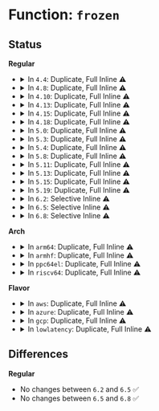 # Function: <code>frozen</code>

## Status
<b>Regular</b>
<ul>
<li>
<details>
<summary>In <code>4.4</code>: Duplicate, Full Inline ⚠️</summary>

**Collision:** Static Duplication

**Inline:** Full

**Transformation:** False

**Instances:**

```
In kernel/power/process.c (0)
Location: include/linux/freezer.h:24
Inline: True
```
```
In kernel/freezer.c (ffffffff810e9d3d)
Location: include/linux/freezer.h:24
Inline: True
Inline callers:
  - kernel/freezer.c:freeze_task
```
```
In kernel/cgroup_freezer.c (0)
Location: include/linux/freezer.h:24
Inline: True
```
</details>
</li>
<li>
<details>
<summary>In <code>4.8</code>: Duplicate, Full Inline ⚠️</summary>

**Collision:** Static Duplication

**Inline:** Full

**Transformation:** False

**Instances:**

```
In kernel/power/process.c (0)
Location: include/linux/freezer.h:24
Inline: True
```
```
In kernel/freezer.c (ffffffff810f0a8f)
Location: include/linux/freezer.h:24
Inline: True
Inline callers:
  - kernel/freezer.c:freeze_task
```
```
In kernel/cgroup_freezer.c (0)
Location: include/linux/freezer.h:24
Inline: True
```
</details>
</li>
<li>
<details>
<summary>In <code>4.10</code>: Duplicate, Full Inline ⚠️</summary>

**Collision:** Static Duplication

**Inline:** Full

**Transformation:** False

**Instances:**

```
In kernel/power/process.c (0)
Location: include/linux/freezer.h:24
Inline: True
```
```
In kernel/freezer.c (ffffffff810f7bef)
Location: include/linux/freezer.h:24
Inline: True
Inline callers:
  - kernel/freezer.c:freeze_task
```
```
In kernel/cgroup_freezer.c (0)
Location: include/linux/freezer.h:24
Inline: True
```
</details>
</li>
<li>
<details>
<summary>In <code>4.13</code>: Duplicate, Full Inline ⚠️</summary>

**Collision:** Static Duplication

**Inline:** Full

**Transformation:** False

**Instances:**

```
In kernel/power/process.c (0)
Location: include/linux/freezer.h:24
Inline: True
```
```
In kernel/freezer.c (ffffffff810f9abf)
Location: include/linux/freezer.h:24
Inline: True
Inline callers:
  - kernel/freezer.c:freeze_task
```
```
In kernel/cgroup/freezer.c (0)
Location: include/linux/freezer.h:24
Inline: True
```
</details>
</li>
<li>
<details>
<summary>In <code>4.15</code>: Duplicate, Full Inline ⚠️</summary>

**Collision:** Static Duplication

**Inline:** Full

**Transformation:** False

**Instances:**

```
In kernel/power/process.c (0)
Location: include/linux/freezer.h:25
Inline: True
```
```
In kernel/freezer.c (ffffffff81104582)
Location: include/linux/freezer.h:25
Inline: True
Inline callers:
  - kernel/freezer.c:freeze_task
```
```
In kernel/cgroup/freezer.c (0)
Location: include/linux/freezer.h:25
Inline: True
```
</details>
</li>
<li>
<details>
<summary>In <code>4.18</code>: Duplicate, Full Inline ⚠️</summary>

**Collision:** Static Duplication

**Inline:** Full

**Transformation:** False

**Instances:**

```
In kernel/power/process.c (ffffffff810e8c92)
Location: include/linux/freezer.h:25
Inline: True
Inline callers:
  - kernel/power/process.c:try_to_freeze_tasks
```
```
In kernel/freezer.c (ffffffff8110f41e)
Location: include/linux/freezer.h:25
Inline: True
Inline callers:
  - kernel/freezer.c:__thaw_task
  - kernel/freezer.c:freeze_task
```
```
In kernel/cgroup/freezer.c (ffffffff81146668)
Location: include/linux/freezer.h:25
Inline: True
Inline callers:
  - kernel/cgroup/freezer.c:update_if_frozen
```
</details>
</li>
<li>
<details>
<summary>In <code>5.0</code>: Duplicate, Full Inline ⚠️</summary>

**Collision:** Static Duplication

**Inline:** Full

**Transformation:** False

**Instances:**

```
In kernel/power/process.c (ffffffff810f428d)
Location: include/linux/freezer.h:25
Inline: True
Inline callers:
  - kernel/power/process.c:try_to_freeze_tasks
```
```
In kernel/freezer.c (ffffffff8111aa5e)
Location: include/linux/freezer.h:25
Inline: True
Inline callers:
  - kernel/freezer.c:__thaw_task
  - kernel/freezer.c:freeze_task
```
```
In kernel/cgroup/freezer.c (ffffffff81152208)
Location: include/linux/freezer.h:25
Inline: True
Inline callers:
  - kernel/cgroup/freezer.c:update_if_frozen
```
</details>
</li>
<li>
<details>
<summary>In <code>5.3</code>: Duplicate, Full Inline ⚠️</summary>

**Collision:** Static Duplication

**Inline:** Full

**Transformation:** False

**Instances:**

```
In kernel/power/process.c (ffffffff810fc7c4)
Location: include/linux/freezer.h:25
Inline: True
Inline callers:
  - kernel/power/process.c:try_to_freeze_tasks
```
```
In kernel/freezer.c (ffffffff8112515f)
Location: include/linux/freezer.h:25
Inline: True
Inline callers:
  - kernel/freezer.c:__thaw_task
  - kernel/freezer.c:freeze_task
```
```
In kernel/cgroup/legacy_freezer.c (ffffffff8115e89b)
Location: include/linux/freezer.h:25
Inline: True
Inline callers:
  - kernel/cgroup/legacy_freezer.c:update_if_frozen
```
</details>
</li>
<li>
<details>
<summary>In <code>5.4</code>: Duplicate, Full Inline ⚠️</summary>

**Collision:** Static Duplication

**Inline:** Full

**Transformation:** False

**Instances:**

```
In kernel/power/process.c (ffffffff81108be4)
Location: include/linux/freezer.h:25
Inline: True
Inline callers:
  - kernel/power/process.c:try_to_freeze_tasks
```
```
In kernel/freezer.c (ffffffff8113111f)
Location: include/linux/freezer.h:25
Inline: True
Inline callers:
  - kernel/freezer.c:__thaw_task
  - kernel/freezer.c:freeze_task
```
```
In kernel/cgroup/legacy_freezer.c (ffffffff8116a4f1)
Location: include/linux/freezer.h:25
Inline: True
Inline callers:
  - kernel/cgroup/legacy_freezer.c:update_if_frozen
```
</details>
</li>
<li>
<details>
<summary>In <code>5.8</code>: Duplicate, Full Inline ⚠️</summary>

**Collision:** Static Duplication

**Inline:** Full

**Transformation:** False

**Instances:**

```
In kernel/power/process.c (ffffffff811137de)
Location: include/linux/freezer.h:25
Inline: True
Inline callers:
  - kernel/power/process.c:try_to_freeze_tasks
```
```
In kernel/freezer.c (ffffffff811404ef)
Location: include/linux/freezer.h:25
Inline: True
Inline callers:
  - kernel/freezer.c:__thaw_task
  - kernel/freezer.c:freeze_task
```
```
In kernel/cgroup/legacy_freezer.c (ffffffff8117c013)
Location: include/linux/freezer.h:25
Inline: True
Inline callers:
  - kernel/cgroup/legacy_freezer.c:update_if_frozen
```
</details>
</li>
<li>
<details>
<summary>In <code>5.11</code>: Duplicate, Full Inline ⚠️</summary>

**Collision:** Static Duplication

**Inline:** Full

**Transformation:** False

**Instances:**

```
In kernel/power/process.c (ffffffff81bdeb11)
Location: include/linux/freezer.h:25
Inline: True
Inline callers:
  - kernel/power/process.c:try_to_freeze_tasks
```
```
In kernel/freezer.c (ffffffff8113c85f)
Location: include/linux/freezer.h:25
Inline: True
Inline callers:
  - kernel/freezer.c:__thaw_task
  - kernel/freezer.c:freeze_task
```
```
In kernel/cgroup/legacy_freezer.c (ffffffff81178e4d)
Location: include/linux/freezer.h:25
Inline: True
Inline callers:
  - kernel/cgroup/legacy_freezer.c:update_if_frozen
```
</details>
</li>
<li>
<details>
<summary>In <code>5.13</code>: Duplicate, Full Inline ⚠️</summary>

**Collision:** Static Duplication

**Inline:** Full

**Transformation:** False

**Instances:**

```
In kernel/power/process.c (ffffffff81bd0c8a)
Location: include/linux/freezer.h:25
Inline: True
Inline callers:
  - kernel/power/process.c:try_to_freeze_tasks
```
```
In kernel/freezer.c (ffffffff8113daaf)
Location: include/linux/freezer.h:25
Inline: True
Inline callers:
  - kernel/freezer.c:__thaw_task
  - kernel/freezer.c:freeze_task
```
```
In kernel/cgroup/legacy_freezer.c (ffffffff811799bd)
Location: include/linux/freezer.h:25
Inline: True
Inline callers:
  - kernel/cgroup/legacy_freezer.c:update_if_frozen
```
</details>
</li>
<li>
<details>
<summary>In <code>5.15</code>: Duplicate, Full Inline ⚠️</summary>

**Collision:** Static Duplication

**Inline:** Full

**Transformation:** False

**Instances:**

```
In kernel/power/process.c (ffffffff81ca99af)
Location: include/linux/freezer.h:25
Inline: True
Inline callers:
  - kernel/power/process.c:try_to_freeze_tasks
```
```
In kernel/freezer.c (ffffffff81160c2f)
Location: include/linux/freezer.h:25
Inline: True
Inline callers:
  - kernel/freezer.c:__thaw_task
  - kernel/freezer.c:freeze_task
```
```
In kernel/cgroup/legacy_freezer.c (ffffffff811a12dd)
Location: include/linux/freezer.h:25
Inline: True
Inline callers:
  - kernel/cgroup/legacy_freezer.c:update_if_frozen
```
</details>
</li>
<li>
<details>
<summary>In <code>5.19</code>: Duplicate, Full Inline ⚠️</summary>

**Collision:** Static Duplication

**Inline:** Full

**Transformation:** False

**Instances:**

```
In kernel/power/process.c (ffffffff81e598d5)
Location: include/linux/freezer.h:25
Inline: True
Inline callers:
  - kernel/power/process.c:try_to_freeze_tasks
```
```
In kernel/freezer.c (ffffffff811939be)
Location: include/linux/freezer.h:25
Inline: True
Inline callers:
  - kernel/freezer.c:__thaw_task
  - kernel/freezer.c:freeze_task
```
```
In kernel/cgroup/legacy_freezer.c (ffffffff811d1bd6)
Location: include/linux/freezer.h:25
Inline: True
Inline callers:
  - kernel/cgroup/legacy_freezer.c:update_if_frozen
```
</details>
</li>
<li>
<details>
<summary>In <code>6.2</code>: Selective Inline ⚠️</summary>

```c
bool frozen(struct task_struct *p);
```

**Collision:** Unique Global

**Inline:** Selective

**Transformation:** False

**Instances:**

```
In kernel/freezer.c (ffffffff811d12e1)
Location: kernel/freezer.c:56
Inline: True
Inline callers:
  - kernel/freezer.c:freeze_task
Direct callers:
  - kernel/power/process.c:try_to_freeze_tasks
  - kernel/cgroup/legacy_freezer.c:update_if_frozen
```
**Symbols:**

```
ffffffff811d1230-ffffffff811d124a: frozen (STB_GLOBAL)
```
</details>
</li>
<li>
<details>
<summary>In <code>6.5</code>: Selective Inline ⚠️</summary>

```c
bool frozen(struct task_struct *p);
```

**Collision:** Unique Global

**Inline:** Selective

**Transformation:** False

**Instances:**

```
In kernel/freezer.c (ffffffff811e5551)
Location: kernel/freezer.c:56
Inline: True
Inline callers:
  - kernel/freezer.c:freeze_task
Direct callers:
  - kernel/power/process.c:try_to_freeze_tasks
  - kernel/cgroup/legacy_freezer.c:update_if_frozen
```
**Symbols:**

```
ffffffff811e54a0-ffffffff811e54ba: frozen (STB_GLOBAL)
```
</details>
</li>
<li>
<details>
<summary>In <code>6.8</code>: Selective Inline ⚠️</summary>

```c
bool frozen(struct task_struct *p);
```

**Collision:** Unique Global

**Inline:** Selective

**Transformation:** False

**Instances:**

```
In kernel/freezer.c (ffffffff811fb3b0)
Location: kernel/freezer.c:56
Inline: True
Inline callers:
  - kernel/freezer.c:__thaw_task
  - kernel/freezer.c:freeze_task
Direct callers:
  - kernel/power/process.c:try_to_freeze_tasks
  - kernel/cgroup/legacy_freezer.c:update_if_frozen
```
**Symbols:**

```
ffffffff811fb250-ffffffff811fb26a: frozen (STB_GLOBAL)
```
</details>
</li>
</ul>
<b>Arch</b>
<ul>
<li>
<details>
<summary>In <code>arm64</code>: Duplicate, Full Inline ⚠️</summary>

**Collision:** Static Duplication

**Inline:** Full

**Transformation:** False

**Instances:**

```
In kernel/power/process.c (ffff80001016fd18)
Location: include/linux/freezer.h:25
Inline: True
Inline callers:
  - kernel/power/process.c:try_to_freeze_tasks
```
```
In kernel/freezer.c (ffff8000101984d4)
Location: include/linux/freezer.h:25
Inline: True
Inline callers:
  - kernel/freezer.c:__thaw_task
  - kernel/freezer.c:freeze_task
```
```
In kernel/cgroup/legacy_freezer.c (ffff8000101de014)
Location: include/linux/freezer.h:25
Inline: True
Inline callers:
  - kernel/cgroup/legacy_freezer.c:update_if_frozen
```
</details>
</li>
<li>
<details>
<summary>In <code>armhf</code>: Duplicate, Full Inline ⚠️</summary>

**Collision:** Static Duplication

**Inline:** Full

**Transformation:** False

**Instances:**

```
In kernel/power/process.c (c03ba9ac)
Location: include/linux/freezer.h:25
Inline: True
Inline callers:
  - kernel/power/process.c:try_to_freeze_tasks
```
```
In kernel/freezer.c (c03e3430)
Location: include/linux/freezer.h:25
Inline: True
Inline callers:
  - kernel/freezer.c:__thaw_task
  - kernel/freezer.c:freeze_task
```
```
In kernel/cgroup/legacy_freezer.c (c041ff9c)
Location: include/linux/freezer.h:25
Inline: True
Inline callers:
  - kernel/cgroup/legacy_freezer.c:freezer_read
```
</details>
</li>
<li>
<details>
<summary>In <code>ppc64el</code>: Duplicate, Full Inline ⚠️</summary>

**Collision:** Static Duplication

**Inline:** Full

**Transformation:** False

**Instances:**

```
In kernel/power/process.c (c0000000001c7e60)
Location: include/linux/freezer.h:25
Inline: True
Inline callers:
  - kernel/power/process.c:try_to_freeze_tasks
```
```
In kernel/freezer.c (c0000000001f83e4)
Location: include/linux/freezer.h:25
Inline: True
Inline callers:
  - kernel/freezer.c:__thaw_task
  - kernel/freezer.c:freeze_task
```
```
In kernel/cgroup/legacy_freezer.c (c00000000024bdd8)
Location: include/linux/freezer.h:25
Inline: True
Inline callers:
  - kernel/cgroup/legacy_freezer.c:update_if_frozen
```
</details>
</li>
<li>
<details>
<summary>In <code>riscv64</code>: Duplicate, Full Inline ⚠️</summary>

**Collision:** Static Duplication

**Inline:** Full

**Transformation:** False

**Instances:**

```
In kernel/power/process.c (ffffffe00010dc5a)
Location: include/linux/freezer.h:25
Inline: True
Inline callers:
  - kernel/power/process.c:try_to_freeze_tasks
```
```
In kernel/freezer.c (ffffffe000129136)
Location: include/linux/freezer.h:25
Inline: True
Inline callers:
  - kernel/freezer.c:__thaw_task
  - kernel/freezer.c:freeze_task
```
```
In kernel/cgroup/legacy_freezer.c (ffffffe0001556e0)
Location: include/linux/freezer.h:25
Inline: True
Inline callers:
  - kernel/cgroup/legacy_freezer.c:update_if_frozen
```
</details>
</li>
</ul>
<b>Flavor</b>
<ul>
<li>
<details>
<summary>In <code>aws</code>: Duplicate, Full Inline ⚠️</summary>

**Collision:** Static Duplication

**Inline:** Full

**Transformation:** False

**Instances:**

```
In kernel/power/process.c (ffffffff81101d24)
Location: include/linux/freezer.h:25
Inline: True
Inline callers:
  - kernel/power/process.c:try_to_freeze_tasks
```
```
In kernel/freezer.c (ffffffff811298cf)
Location: include/linux/freezer.h:25
Inline: True
Inline callers:
  - kernel/freezer.c:__thaw_task
  - kernel/freezer.c:freeze_task
```
```
In kernel/cgroup/legacy_freezer.c (ffffffff81162b11)
Location: include/linux/freezer.h:25
Inline: True
Inline callers:
  - kernel/cgroup/legacy_freezer.c:update_if_frozen
```
</details>
</li>
<li>
<details>
<summary>In <code>azure</code>: Duplicate, Full Inline ⚠️</summary>

**Collision:** Static Duplication

**Inline:** Full

**Transformation:** False

**Instances:**

```
In kernel/power/process.c (ffffffff810f20e4)
Location: include/linux/freezer.h:25
Inline: True
Inline callers:
  - kernel/power/process.c:try_to_freeze_tasks
```
```
In kernel/freezer.c (ffffffff8111c15f)
Location: include/linux/freezer.h:25
Inline: True
Inline callers:
  - kernel/freezer.c:__thaw_task
  - kernel/freezer.c:freeze_task
```
```
In kernel/cgroup/legacy_freezer.c (ffffffff81155d61)
Location: include/linux/freezer.h:25
Inline: True
Inline callers:
  - kernel/cgroup/legacy_freezer.c:update_if_frozen
```
</details>
</li>
<li>
<details>
<summary>In <code>gcp</code>: Duplicate, Full Inline ⚠️</summary>

**Collision:** Static Duplication

**Inline:** Full

**Transformation:** False

**Instances:**

```
In kernel/power/process.c (ffffffff810ff0b4)
Location: include/linux/freezer.h:25
Inline: True
Inline callers:
  - kernel/power/process.c:try_to_freeze_tasks
```
```
In kernel/freezer.c (ffffffff811275ef)
Location: include/linux/freezer.h:25
Inline: True
Inline callers:
  - kernel/freezer.c:__thaw_task
  - kernel/freezer.c:freeze_task
```
```
In kernel/cgroup/legacy_freezer.c (ffffffff811608e1)
Location: include/linux/freezer.h:25
Inline: True
Inline callers:
  - kernel/cgroup/legacy_freezer.c:update_if_frozen
```
</details>
</li>
<li>
<details>
<summary>In <code>lowlatency</code>: Duplicate, Full Inline ⚠️</summary>

**Collision:** Static Duplication

**Inline:** Full

**Transformation:** False

**Instances:**

```
In kernel/power/process.c (ffffffff8110a3b9)
Location: include/linux/freezer.h:25
Inline: True
Inline callers:
  - kernel/power/process.c:try_to_freeze_tasks
```
```
In kernel/freezer.c (ffffffff81133c2f)
Location: include/linux/freezer.h:25
Inline: True
Inline callers:
  - kernel/freezer.c:__thaw_task
  - kernel/freezer.c:freeze_task
```
```
In kernel/cgroup/legacy_freezer.c (ffffffff8116dc60)
Location: include/linux/freezer.h:25
Inline: True
Inline callers:
  - kernel/cgroup/legacy_freezer.c:update_if_frozen
```
</details>
</li>
</ul>

## Differences
<b>Regular</b>
<ul>
<li>
No changes between <code>6.2</code> and <code>6.5</code> ✅
</li>
<li>
No changes between <code>6.5</code> and <code>6.8</code> ✅
</li>
</ul>
